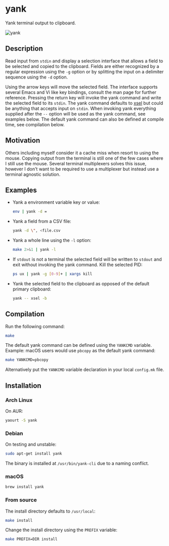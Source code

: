 yank
====

Yank terminal output to clipboard.

![yank](https://raw.githubusercontent.com/mptre/yank/gh-pages/screencast.gif)

Description
-----------

Read input from `stdin` and display a selection interface that allows a field to
be selected and copied to the clipboard.
Fields are either recognized by a regular expression using the `-g` option or by
splitting the input on a delimiter sequence using the `-d` option.

Using the arrow keys will move the selected field.
The interface supports several Emacs and Vi like key bindings, consult the man
page for further reference.
Pressing the return key will invoke the yank command and write the selected
field to its `stdin`.
The yank command defaults to [xsel] but could be anything that accepts input on
`stdin`.
When invoking yank everything supplied after the `--` option will be used as the
yank command, see examples below.
The default yank command can also be defined at compile time, see compilation
below.

Motivation
----------

Others including myself consider it a cache miss when resort to using the mouse.
Copying output from the terminal is still one of the few cases where I still use
the mouse.
Several terminal multiplexers solves this issue, however I don't want to be
required to use a multiplexer but instead use a terminal agnostic solution.

Examples
--------

- Yank a environment variable key or value:

  ```sh
  env | yank -d =
  ```

- Yank a field from a CSV file:

  ```sh
  yank -d \", <file.csv
  ```

- Yank a whole line using the `-l` option:

  ```sh
  make 2>&1 | yank -l
  ```

- If `stdout` is not a terminal the selected field will be written to `stdout`
  and exit without invoking the yank command.
  Kill the selected PID:

  ```sh
  ps ux | yank -g [0-9]+ | xargs kill
  ```

- Yank the selected field to the clipboard as opposed of the default primary
  clipboard:

  ```sh
  yank -- xsel -b
  ```

Compilation
-----------

Run the following command:

```sh
make
```

The default yank command can be defined using the `YANKCMD` variable.
Example: macOS users would use `pbcopy` as the default yank command:

```sh
make YANKCMD=pbcopy
```

Alternatively put the `YANKCMD` variable declaration in your local `config.mk`
file.

Installation
------------

### Arch Linux

On AUR:

```sh
yaourt -S yank
```

### Debian

On testing and unstable:

```sh
sudo apt-get install yank
```

The binary is installed at `/usr/bin/yank-cli` due to a naming conflict.

### macOS

```sh
brew install yank
```

### From source

The install directory defaults to `/usr/local`:

```sh
make install
```

Change the install directory using the `PREFIX` variable:

```sh
make PREFIX=DIR install
```

[xsel]: http://www.vergenet.net/~conrad/software/xsel/
